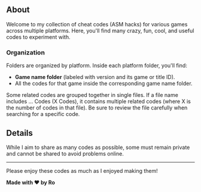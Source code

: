 ## About

Welcome to my collection of cheat codes (ASM hacks) for various games across multiple platforms. Here, you'll find many crazy, fun, cool, and useful codes to experiment with.

### Organization

Folders are organized by platform. Inside each platform folder, you'll find:

- **Game name folder** (labeled with version and its game or title ID).
- All the codes for that game inside the corresponding game name folder.

Some related codes are grouped together in single files. If a file name includes ... Codes (X Codes), it contains multiple related codes (where X is the number of codes in that file). Be sure to review the file carefully when searching for a specific code.

## Details

While I aim to share as many codes as possible, some must remain private and cannot be shared to avoid problems online.

---

Please enjoy these codes as much as I enjoyed making them!

**Made with ❤️ by Ro**
